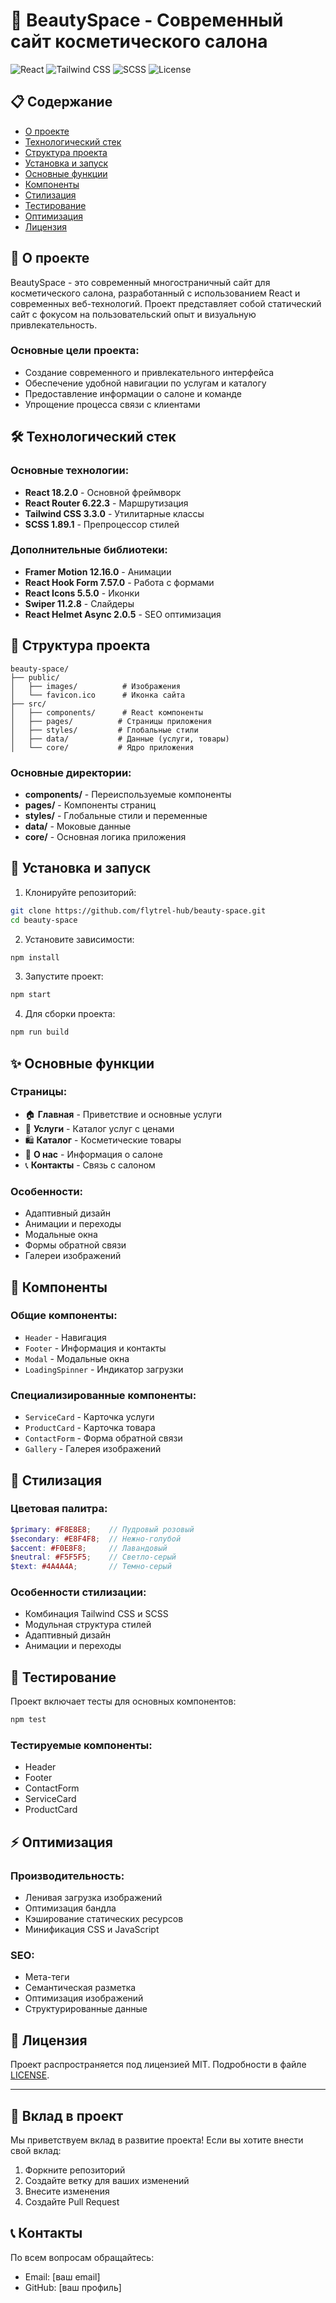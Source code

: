 # 🎨 BeautySpace - Современный сайт косметического салона

![React](https://img.shields.io/badge/React-18.2.0-blue)
![Tailwind CSS](https://img.shields.io/badge/Tailwind_CSS-3.3.0-38B2AC)
![SCSS](https://img.shields.io/badge/SCSS-1.89.1-CC6699)
![License](https://img.shields.io/badge/License-MIT-green)

## 📋 Содержание
- [О проекте](#-о-проекте)
- [Технологический стек](#-технологический-стек)
- [Структура проекта](#-структура-проекта)
- [Установка и запуск](#-установка-и-запуск)
- [Основные функции](#-основные-функции)
- [Компоненты](#-компоненты)
- [Стилизация](#-стилизация)
- [Тестирование](#-тестирование)
- [Оптимизация](#-оптимизация)
- [Лицензия](#-лицензия)

## 🎯 О проекте

BeautySpace - это современный многостраничный сайт для косметического салона, разработанный с использованием React и современных веб-технологий. Проект представляет собой статический сайт с фокусом на пользовательский опыт и визуальную привлекательность.

### Основные цели проекта:
- Создание современного и привлекательного интерфейса
- Обеспечение удобной навигации по услугам и каталогу
- Предоставление информации о салоне и команде
- Упрощение процесса связи с клиентами

## 🛠 Технологический стек

### Основные технологии:
- **React 18.2.0** - Основной фреймворк
- **React Router 6.22.3** - Маршрутизация
- **Tailwind CSS 3.3.0** - Утилитарные классы
- **SCSS 1.89.1** - Препроцессор стилей

### Дополнительные библиотеки:
- **Framer Motion 12.16.0** - Анимации
- **React Hook Form 7.57.0** - Работа с формами
- **React Icons 5.5.0** - Иконки
- **Swiper 11.2.8** - Слайдеры
- **React Helmet Async 2.0.5** - SEO оптимизация

## 📁 Структура проекта

```
beauty-space/
├── public/
│   ├── images/          # Изображения
│   └── favicon.ico      # Иконка сайта
├── src/
│   ├── components/      # React компоненты
│   ├── pages/          # Страницы приложения
│   ├── styles/         # Глобальные стили
│   ├── data/           # Данные (услуги, товары)
│   └── core/           # Ядро приложения
```

### Основные директории:
- **components/** - Переиспользуемые компоненты
- **pages/** - Компоненты страниц
- **styles/** - Глобальные стили и переменные
- **data/** - Моковые данные
- **core/** - Основная логика приложения

## 🚀 Установка и запуск

1. Клонируйте репозиторий:
```bash
git clone https://github.com/flytrel-hub/beauty-space.git
cd beauty-space
```

2. Установите зависимости:
```bash
npm install
```

3. Запустите проект:
```bash
npm start
```

4. Для сборки проекта:
```bash
npm run build
```

## ✨ Основные функции

### Страницы:
- 🏠 **Главная** - Приветствие и основные услуги
- 💅 **Услуги** - Каталог услуг с ценами
- 🛍️ **Каталог** - Косметические товары
- 👥 **О нас** - Информация о салоне
- 📞 **Контакты** - Связь с салоном

### Особенности:
- Адаптивный дизайн
- Анимации и переходы
- Модальные окна
- Формы обратной связи
- Галереи изображений

## 🧩 Компоненты

### Общие компоненты:
- `Header` - Навигация
- `Footer` - Информация и контакты
- `Modal` - Модальные окна
- `LoadingSpinner` - Индикатор загрузки

### Специализированные компоненты:
- `ServiceCard` - Карточка услуги
- `ProductCard` - Карточка товара
- `ContactForm` - Форма обратной связи
- `Gallery` - Галерея изображений

## 🎨 Стилизация

### Цветовая палитра:
```scss
$primary: #F8E8E8;    // Пудровый розовый
$secondary: #E8F4F8;  // Нежно-голубой
$accent: #F0E8F8;     // Лавандовый
$neutral: #F5F5F5;    // Светло-серый
$text: #4A4A4A;       // Темно-серый
```

### Особенности стилизации:
- Комбинация Tailwind CSS и SCSS
- Модульная структура стилей
- Адаптивный дизайн
- Анимации и переходы

## 🧪 Тестирование

Проект включает тесты для основных компонентов:
```bash
npm test
```

### Тестируемые компоненты:
- Header
- Footer
- ContactForm
- ServiceCard
- ProductCard

## ⚡ Оптимизация

### Производительность:
- Ленивая загрузка изображений
- Оптимизация бандла
- Кэширование статических ресурсов
- Минификация CSS и JavaScript

### SEO:
- Мета-теги
- Семантическая разметка
- Оптимизация изображений
- Структурированные данные

## 📄 Лицензия

Проект распространяется под лицензией MIT. Подробности в файле [LICENSE](LICENSE).

---

## 🤝 Вклад в проект

Мы приветствуем вклад в развитие проекта! Если вы хотите внести свой вклад:

1. Форкните репозиторий
2. Создайте ветку для ваших изменений
3. Внесите изменения
4. Создайте Pull Request

## 📞 Контакты

По всем вопросам обращайтесь:
- Email: [ваш email]
- GitHub: [ваш профиль]
